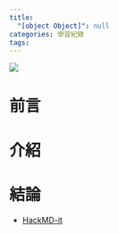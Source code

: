 ```yaml
---
title:
  "[object Object]": null
categories: 學習紀錄
tags:
---
```


![](https://i.imgur.com/0QAGPDc.png)

# 前言

<!-- more -->

# 介紹

# 結論

- [HackMD-it](https://hackmd.io/c/tutorials-tw/%2Fs%2Fhackmd-it-tw)
